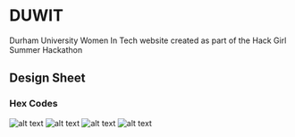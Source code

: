 # DUWIT

Durham University Women In Tech website created as part of the Hack Girl Summer Hackathon

## Design Sheet

### Hex Codes

![alt text](https://i.imgur.com/oebLVp2.png?1)
![alt text](https://i.imgur.com/jMtLdkO.png)
![alt text](https://i.imgur.com/1QP3QyP.png)
![alt text](https://i.imgur.com/oaI8Bru.png)

